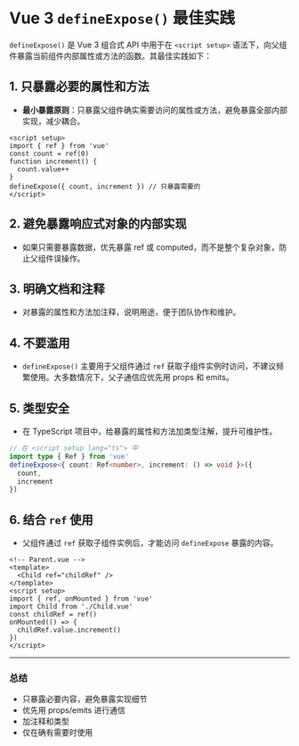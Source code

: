 # Vue 3 `defineExpose()` 最佳实践

`defineExpose()` 是 Vue 3 组合式 API 中用于在 `<script setup>` 语法下，向父组件暴露当前组件内部属性或方法的函数。其最佳实践如下：

## 1. 只暴露必要的属性和方法
- **最小暴露原则**：只暴露父组件确实需要访问的属性或方法，避免暴露全部内部实现，减少耦合。

```vue
<script setup>
import { ref } from 'vue'
const count = ref(0)
function increment() {
  count.value++
}
defineExpose({ count, increment }) // 只暴露需要的
</script>
```

## 2. 避免暴露响应式对象的内部实现
- 如果只需要暴露数据，优先暴露 ref 或 computed，而不是整个复杂对象，防止父组件误操作。

## 3. 明确文档和注释
- 对暴露的属性和方法加注释，说明用途，便于团队协作和维护。

## 4. 不要滥用
- `defineExpose()` 主要用于父组件通过 `ref` 获取子组件实例时访问，不建议频繁使用。大多数情况下，父子通信应优先用 props 和 emits。

## 5. 类型安全
- 在 TypeScript 项目中，给暴露的属性和方法加类型注解，提升可维护性。

```ts
// 在 <script setup lang="ts"> 中
import type { Ref } from 'vue'
defineExpose<{ count: Ref<number>, increment: () => void }>({
  count,
  increment
})
```

## 6. 结合 `ref` 使用
- 父组件通过 `ref` 获取子组件实例后，才能访问 `defineExpose` 暴露的内容。

```vue
<!-- Parent.vue -->
<template>
  <Child ref="childRef" />
</template>
<script setup>
import { ref, onMounted } from 'vue'
import Child from './Child.vue'
const childRef = ref()
onMounted(() => {
  childRef.value.increment()
})
</script>
```

---

### 总结
- 只暴露必要内容，避免暴露实现细节
- 优先用 props/emits 进行通信
- 加注释和类型
- 仅在确有需要时使用 
